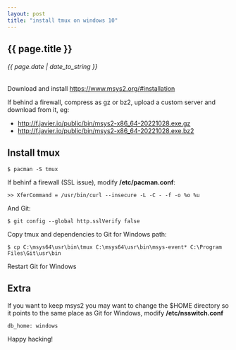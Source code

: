 ```yaml
---
layout: post
title: "install tmux on windows 10"
---
```


## {{ page.title }}

###### {{ page.date | date_to_string }}

Download and install https://www.msys2.org/#installation

If behind a firewall, compress as gz or bz2, upload a custom server and download from it, eg:

  - http://f.javier.io/public/bin/msys2-x86_64-20221028.exe.gz
  - http://f.javier.io/public/bin/msys2-x86_64-20221028.exe.bz2

## Install tmux

    $ pacman -S tmux

If behinf a firewall (SSL issue), modify **/etc/pacman.conf**:

    >> XferCommand = /usr/bin/curl --insecure -L -C - -f -o %o %u

And Git:

    $ git config --global http.sslVerify false

Copy tmux and dependencies to Git for Windows path:

    $ cp C:\msys64\usr\bin\tmux C:\msys64\usr\bin\msys-event* C:\Program Files\Git\usr\bin
    
Restart Git for Windows

## Extra

If you want to keep msys2 you may want to change the $HOME directory so it points to the same place as Git for Windows, modify **/etc/nsswitch.conf**

    db_home: windows

Happy hacking!
